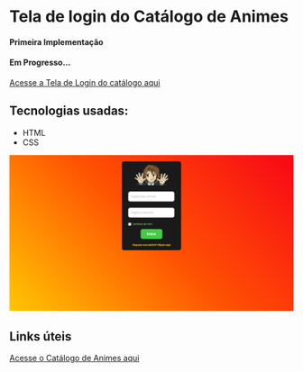 # Tela de login do Catálogo de Animes
#### Primeira Implementação
#### Em Progresso...

<a href="https://helenaoliveira366.github.io/login-Form-Catalogo_Animes/" target="_blank">Acesse a Tela de Login do catálogo aqui</a>

## Tecnologias usadas:
+ HTML
+ CSS

<img src="Assets/Login-form.PNG" alt="Imagem do projeto 'Tela de login do Catálogo de Animes'">

## Links úteis
<a href="https://helenaoliveira366.github.io/Catologo-animes/" target="_blank">Acesse o Catálogo de Animes aqui</a>
